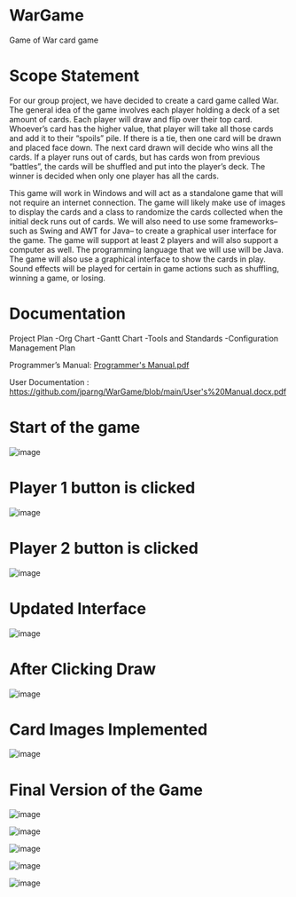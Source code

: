 # WarGame
Game of War card game

# Scope Statement

  For our group project, we have decided to create a card game called War. The general idea of the game involves each player holding a deck of a set amount of cards. Each player will draw and flip over their top card. Whoever’s card has the higher value, that player will take all those cards and add it to their “spoils” pile. If there is a tie, then one card will be drawn and placed face down. The next card drawn will decide who wins all the cards. If a player runs out of cards, but has cards won from previous “battles”, the cards will be shuffled and put into the player’s deck. The winner is decided when only one player has all the cards.  

  This game will work in Windows and will act as a standalone game that will not require an internet connection. The game will likely make use of images to display the cards and a class to randomize the cards collected when the initial deck runs out of cards. We will also need to use some frameworks– such as Swing and AWT for Java– to create a graphical user interface for the game. The game will support at least 2 players and will also support a computer as well. The programming language that we will use will be Java. The game will also use a graphical interface to show the cards in play. Sound effects will be played for certain in game actions such as shuffling, winning a game, or losing. 



# Documentation

Project Plan
  -Org Chart
  -Gantt Chart
  -Tools and Standards
  -Configuration Management Plan

Programmer’s Manual: [Programmer's Manual.pdf](https://github.com/jparng/WarGame/files/10108920/Programmer.s.Manual.pdf)

User Documentation : https://github.com/jparng/WarGame/blob/main/User's%20Manual.docx.pdf



# Start of the game

![image](https://user-images.githubusercontent.com/59073672/194780583-c417ae34-c385-48e9-b09c-4f049f943709.png)


# Player 1 button is clicked

![image](https://user-images.githubusercontent.com/59073672/194977049-8140e356-45b6-4fd7-a880-34678170befd.png)

# Player 2 button is clicked

![image](https://user-images.githubusercontent.com/59073672/194977103-8f1c6114-1cad-480d-9b63-e50eb9bdb95e.png)


# Updated Interface

![image](https://user-images.githubusercontent.com/59073672/196067372-07723db0-bdbe-4721-9496-5ecabb2c18c7.png)

# After Clicking Draw

![image](https://user-images.githubusercontent.com/59073672/199155040-05ed70b8-fa22-4056-9aaf-65017a03ffbe.png)

# Card Images Implemented

![image](https://user-images.githubusercontent.com/59073672/200912990-2a9b3441-f1e5-4931-8224-2b1ebb61d81c.png)

# Final Version of the Game

![image](https://user-images.githubusercontent.com/59073672/204415897-93f01c00-d96d-4467-bda8-5eb60b3faf53.png)

![image](https://user-images.githubusercontent.com/59073672/204415914-b0a30ab2-3a7e-4bb4-ab60-de70b01fea32.png)

![image](https://user-images.githubusercontent.com/59073672/204415942-ccebbf98-1617-45ab-9544-2532f100bc54.png)

![image](https://user-images.githubusercontent.com/59073672/204415966-3aed5116-5c6a-4d61-8d4b-1c9214e2ba09.png)

![image](https://user-images.githubusercontent.com/59073672/204415982-d6139835-2e77-42e0-b152-21d1256b0eba.png)

